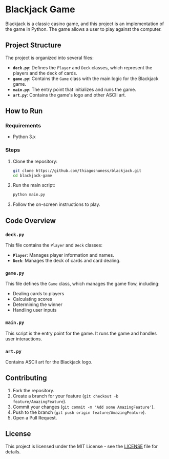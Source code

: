 # Blackjack Game

Blackjack is a classic casino game, and this project is an implementation of the game in Python. The game allows a user to play against the computer.

## Project Structure

The project is organized into several files:

- **`deck.py`**: Defines the `Player` and `Deck` classes, which represent the players and the deck of cards.
- **`game.py`**: Contains the `Game` class with the main logic for the Blackjack game.
- **`main.py`**: The entry point that initializes and runs the game.
- **`art.py`**: Contains the game's logo and other ASCII art.

## How to Run

### Requirements

- Python 3.x

### Steps

1. Clone the repository:
    ```sh
    git clone https://github.com/thiagosnuness/blackjack.git
    cd blackjack-game
    ```

2. Run the main script:
    ```sh
    python main.py
    ```

3. Follow the on-screen instructions to play.

## Code Overview

### `deck.py`

This file contains the `Player` and `Deck` classes:

- **`Player`**: Manages player information and names.
- **`Deck`**: Manages the deck of cards and card dealing.

### `game.py`

This file defines the `Game` class, which manages the game flow, including:

- Dealing cards to players
- Calculating scores
- Determining the winner
- Handling user inputs

### `main.py`

This script is the entry point for the game. It runs the game and handles user interactions.

### `art.py`

Contains ASCII art for the Blackjack logo.

## Contributing

1. Fork the repository.
2. Create a branch for your feature (`git checkout -b feature/AmazingFeature`).
3. Commit your changes (`git commit -m 'Add some AmazingFeature'`).
4. Push to the branch (`git push origin feature/AmazingFeature`).
5. Open a Pull Request.

## License

This project is licensed under the MIT License - see the [LICENSE](LICENSE) file for details.
